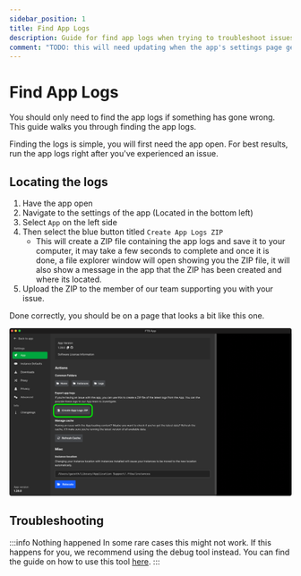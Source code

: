 ```yaml
---
sidebar_position: 1
title: Find App Logs
description: Guide for find app logs when trying to troubleshoot issues.
comment: "TODO: this will need updating when the app's settings page get it's redesign!"
---
```


# Find App Logs

You should only need to find the app logs if something has gone wrong. This guide walks you through finding the app logs.

Finding the logs is simple, you will first need the app open. For best results, run the app logs right after you've experienced an issue.

## Locating the logs

1. Have the app open
2. Navigate to the settings of the app (Located in the bottom left)
3. Select `App` on the left side
4. Then select the blue button titled `Create App Logs ZIP`
    - This will create a ZIP file containing the app logs and save it to your computer, it may take a few seconds to complete and once it is done, a file explorer window will open showing you the ZIP file, it will also show a message in the app that the ZIP has been created and where its located.
5. Upload the ZIP to the member of our team supporting you with your issue.

Done correctly, you should be on a page that looks a bit like this one.

![FTB App's settings screen showing the upload logs button](./../_assets/images/ftb-app-find-logs-settings.webp)

## Troubleshooting

:::info Nothing happened
In some rare cases this might not work. If this happens for you, we recommend using the debug tool instead. You can find the guide on how to use this tool [here](./ftb-debug).
:::
